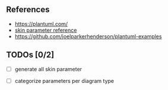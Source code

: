 
## References

- https://plantuml.com/
- [skin parameter reference](https://plantuml-documentation.readthedocs.io/en/latest/)
- https://github.com/joelparkerhenderson/plantuml-examples

## TODOs [0/2]

- [ ] generate all skin parameter
- [ ] categorize parameters per diagram type


